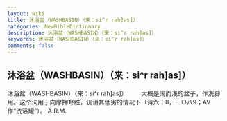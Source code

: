 ```yaml
---
layout: wiki
title: 沐浴盆（WASHBASIN）（来：si^r rah]as]）
categories: NewBibleDictionary
description: 沐浴盆（WASHBASIN）（来：si^r rah]as]）
keywords: 沐浴盆（WASHBASIN）（来：si^r rah]as]）
comments: false
---
```


## 沐浴盆（WASHBASIN）（来：si^r rah]as]）



沐浴盆（WASHBASIN）（来：si^r
rah]as]）
　　大概是阔而浅的盆子，作洗脚用。这个词用于向摩押夸胜，讥诮其低劣的情况下（诗六十8，一○八9；AV 作“洗浴罐”）。
A.R.M.




